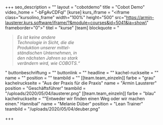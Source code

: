 +++
seo_description = ""
layout = "cobotdemo"
title = "Cobot Demo"
video_home = "-bFgAvCDFqI"
[kurse]
kurs_iframe = "<iframe class=\"kursolino_frame\" width=\"100%\" height=\"500\" src=\"https://armin-lausterer.kurs.software/iframe/?&module=courses&id=5041&ia=show\" frameborder=\"0\"></iframe>"
titel = "kurse"
[team]
blockquote = "<blockquote><p><em>Es ist keine andere<br>Technologie in Sicht, die die<br>Produktion unserer mittel-<br>ständischen Unternehmen, in<br>den nächsten Jahren so stark<br>verändern wird, wie COBOTS.“</em></p></blockquote>"
buttonbeschriftung = ""
buttonlink = ""
headline = ""
kachel-ruckseite = ""
name = ""
position = ""
teambild = ""
[[team.team_einzeln]]
farbe = "grau"
kachelruckseite = "Aus der Praxis für die Praxis"
name = "Armin Lausterer"
position = "Geschäftsführer"
teambild = "/uploads/2020/05/04/lausterer.png"
[[team.team_einzeln]]
farbe = "blau"
kachelruckseite = "\"Entweder wir finden einen Weg oder wir machen einen.\" Hannibal"
name = "Melanie Düber"
position = "Lean Trainer"
teambild = "/uploads/2020/05/04/deuber.png"

+++
